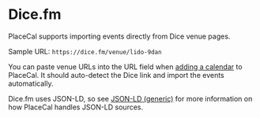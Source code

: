 # Dice.fm

PlaceCal supports importing events directly from Dice venue pages.&#x20;

Sample URL: `https://dice.fm/venue/lido-9dan`

You can paste venue URLs into the URL field when [adding a calendar](../../how-to/add-a-calendar.md) to PlaceCal. It should auto-detect the Dice link and import the events automatically.&#x20;

Dice.fm uses JSON-LD, so see [JSON-LD (generic)](json-ld-generic.md) for more information on how PlaceCal handles JSON-LD sources.
